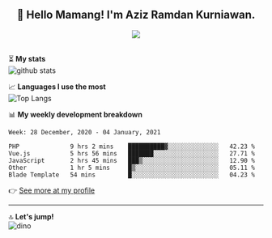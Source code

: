 <h2 align="center">👋 Hello Mamang! I'm Aziz Ramdan Kurniawan.</h2>  
<p align="center">
  <img src="https://komarev.com/ghpvc/?username=azizramdan"> <br><br>
</p>
    
⏳ **My stats**  
![github stats](https://github-readme-stats.vercel.app/api?username=azizramdan&show_icons=true&count_private=true&title_color=000&hide_border=true&hide_title=true)  

📈 **Languages I use the most**  
![Top Langs](https://github-readme-stats.vercel.app/api/top-langs/?username=azizramdan&layout=compact&langs_count=6&hide=tsql&hide_border=true&hide_title=true&exclude_repo=Futsal-Go,Futsal-Go-Admin,Sistem-Informasi-Sensus-Harian-Rawat-Inap)  

📊 **My weekly development breakdown**
<!--START_SECTION:waka-->
```text
Week: 28 December, 2020 - 04 January, 2021

PHP              9 hrs 2 mins    ██████████▓░░░░░░░░░░░░░░   42.23 % 
Vue.js           5 hrs 56 mins   ███████░░░░░░░░░░░░░░░░░░   27.71 % 
JavaScript       2 hrs 45 mins   ███▒░░░░░░░░░░░░░░░░░░░░░   12.90 % 
Other            1 hr 5 mins     █▒░░░░░░░░░░░░░░░░░░░░░░░   05.11 % 
Blade Template   54 mins         █░░░░░░░░░░░░░░░░░░░░░░░░   04.23 % 
```
<!--END_SECTION:waka-->
👉 [See more at my profile](https://wakatime.com/@azizramdan)
***
🔝 **Let's jump!**  
![dino](https://raw.githubusercontent.com/azizramdan/azizramdan/master/dino.gif)  
